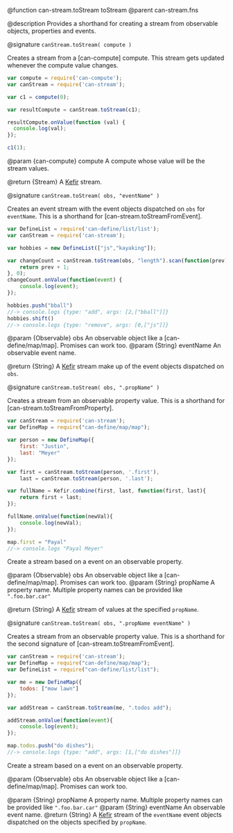 @function can-stream.toStream toStream
@parent can-stream.fns


@description Provides a shorthand for creating a stream from observable objects, properties and
events.

@signature `canStream.toStream( compute )`

  Creates a stream from a [can-compute] compute. This stream gets updated whenever the compute value changes.

  ```js
  var compute = require('can-compute');
  var canStream = require('can-stream');

  var c1 = compute(0);

  var resultCompute = canStream.toStream(c1);

  resultCompute.onValue(function (val) {
    console.log(val);
  });

  c1(1);
  ```

  @param {can-compute} compute A compute whose value will be the stream values.

  @return {Stream} A [Kefir](https://rpominov.github.io/kefir/) stream.

@signature  `canStream.toStream( obs, "eventName" )`

  Creates an event stream with the event objects dispatched on `obs` for `eventName`.
  This is a shorthand for [can-stream.toStreamFromEvent].

  ```js
  var DefineList = require('can-define/list/list');
  var canStream = require('can-stream');

  var hobbies = new DefineList(["js","kayaking"]);

  var changeCount = canStream.toStream(obs, "length").scan(function(prev){
	  return prev + 1;
  }, 0);
  changeCount.onValue(function(event) {
      console.log(event);
  });

  hobbies.push("bball")
  //-> console.logs {type: "add", args: [2,["bball"]]}
  hobbies.shift()
  //-> console.logs {type: "remove", args: [0,["js"]]}
  ```

  @param {Observable} obs An observable object like a [can-define/map/map].
  Promises can work too.
  @param {String} eventName An observable event name.

  @return {String} A [Kefir](https://rpominov.github.io/kefir/) stream make up of the event objects dispatched on `obs`.


@signature `canStream.toStream( obs, ".propName" )`

  Creates a stream from an observable property value. This is a shorthand for [can-stream.toStreamFromProperty].

  ```js
  var canStream = require('can-stream');
  var DefineMap = require("can-define/map/map");

  var person = new DefineMap({
      first: "Justin",
	  last: "Meyer"
  });

  var first = canStream.toStream(person, '.first'),
      last = canStream.toStream(person, '.last');

  var fullName = Kefir.combine(first, last, function(first, last){
	  return first + last;
  });

  fullName.onValue(function(newVal){
      console.log(newVal);
  });

  map.first = "Payal"
  //-> console.logs "Payal Meyer"
  ```

  Create a stream based on a event on an observable property.

  @param {Observable} obs An observable object like a [can-define/map/map].
    Promises can work too.
  @param {String} propName A property name.  Multiple property names can be provided like `".foo.bar.car"`

  @return {String} A [Kefir](https://rpominov.github.io/kefir/) stream of values at the specified `propName`.

@signature `canStream.toStream( obs, ".propName eventName" )`

  Creates a stream from an observable property value. This is a shorthand for the second signature of [can-stream.toStreamFromEvent].

  ```js
  var canStream = require('can-stream');
  var DefineMap = require("can-define/map/map");
  var DefineList = require("can-define/list/list");

  var me = new DefineMap({
      todos: ["mow lawn"]
  });

  var addStream = canStream.toStream(me, ".todos add");

  addStream.onValue(function(event){
      console.log(event);
  });

  map.todos.push("do dishes");
  //-> console.logs {type: "add", args: [1,["do dishes"]]}
  ```

  Create a stream based on a event on an observable property.

  @param {Observable} obs An observable object like a [can-define/map/map].
    Promises can work too.

  @param {String} propName A property name.  Multiple property names can be provided like `".foo.bar.car"`
  @param {String} eventName An observable event name.
  @return {String} A [Kefir](https://rpominov.github.io/kefir/) stream of the `eventName` event objects dispatched on the objects specified by `propName`.
